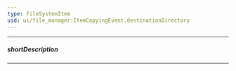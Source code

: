 ```yaml
---
type: FileSystemItem
uid: ui/file_manager:ItemCopyingEvent.destinationDirectory
---
```

---
##### shortDescription
<!-- Description goes here -->

---
<!-- Description goes here -->